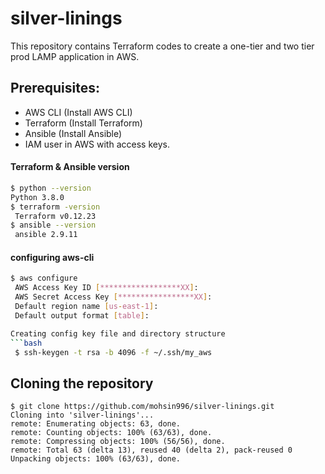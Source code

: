 # silver-linings
This repository contains Terraform codes to create a one-tier and two tier prod LAMP application in AWS.
## Prerequisites:

- AWS CLI (Install AWS CLI)
- Terraform (Install Terraform)
- Ansible (Install Ansible)
- IAM user in AWS with access keys.


#### Terraform & Ansible version
```bash
$ python --version
Python 3.8.0
$ terraform -version
 Terraform v0.12.23
$ ansible --version
 ansible 2.9.11
```
#### configuring aws-cli 
```bash
$ aws configure
 AWS Access Key ID [******************XX]:
 AWS Secret Access Key [*****************XX]:
 Default region name [us-east-1]:
 Default output format [table]:

Creating config key file and directory structure
```bash
 $ ssh-keygen -t rsa -b 4096 -f ~/.ssh/my_aws
```
## Cloning the repository
```
$ git clone https://github.com/mohsin996/silver-linings.git
Cloning into 'silver-linings'...
remote: Enumerating objects: 63, done.
remote: Counting objects: 100% (63/63), done.
remote: Compressing objects: 100% (56/56), done.
remote: Total 63 (delta 13), reused 40 (delta 2), pack-reused 0
Unpacking objects: 100% (63/63), done.
```
